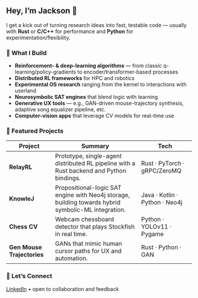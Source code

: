 <!-- GitHub Profile README -->

## Hey, I’m Jackson 👋

I get a kick out of turning research ideas into fast, testable code — usually with **Rust** or **C/C++** for performance and **Python** for experimentation/flexibility.

### 🔧 What I Build
- **Reinforcement- & deep-learning algorithms** — from classic q-learning/policy-gradients to encoder/transformer-based processes
- **Distributed RL frameworks** for HPC and robotics
- **Experimental OS research** ranging from the kernel to interactions with userland
- **Neurosymbolic SAT engines** that blend logic with learning
- **Generative UX tools** — e.g., GAN-driven mouse-trajectory synthesis, adaptive song equalizer pipeline, etc.
- **Computer-vision apps** that leverage CV models for real-time use

### 🌟 Featured Projects
| Project | Summary | Tech |
| ------- | ------- | ---- |
| **RelayRL** | Prototype, single-agent distributed RL pipeline with a Rust backend and Python bindings. | Rust · PyTorch · gRPC/ZeroMQ |
| **KnowleJ** | Propositional-logic SAT engine with Neo4j storage, building towards hybrid symbolic-ML integration. | Java · Kotlin · Python · Neo4j |
| **Chess CV** | Webcam chessboard detector that plays Stockfish in real time. | Python · YOLOv11 · Pygame |
| **Gen Mouse Trajectories** | GANs that mimic human cursor paths for UX and automation. | Rust · Python · GAN |

### 🤝 Let’s Connect
[LinkedIn](https://www.linkedin.com/in/jacksonr121/) • open to collaboration and feedback
